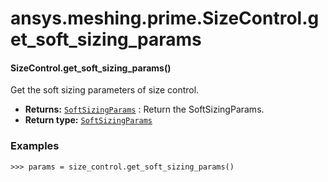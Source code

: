 # ansys.meshing.prime.SizeControl.get_soft_sizing_params



#### SizeControl.get_soft_sizing_params()

Get the soft sizing parameters of size control.

* **Returns:**
  [`SoftSizingParams`](ansys.meshing.prime.SoftSizingParams.md#ansys.meshing.prime.SoftSizingParams)
  : Return the SoftSizingParams.
* **Return type:**
  [`SoftSizingParams`](ansys.meshing.prime.SoftSizingParams.md#ansys.meshing.prime.SoftSizingParams)

### Examples

```pycon
>>> params = size_control.get_soft_sizing_params()
```

<!-- !! processed by numpydoc !! -->
